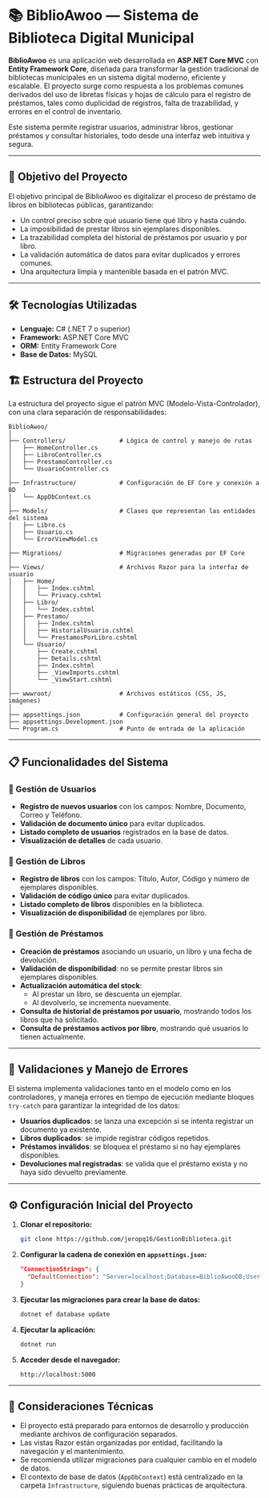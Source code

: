 # 📚 BiblioAwoo — Sistema de Biblioteca Digital Municipal

**BiblioAwoo** es una aplicación web desarrollada en **ASP.NET Core MVC** con **Entity Framework Core**, diseñada para transformar la gestión tradicional de bibliotecas municipales en un sistema digital moderno, eficiente y escalable. El proyecto surge como respuesta a los problemas comunes derivados del uso de libretas físicas y hojas de cálculo para el registro de préstamos, tales como duplicidad de registros, falta de trazabilidad, y errores en el control de inventario.

Este sistema permite registrar usuarios, administrar libros, gestionar préstamos y consultar historiales, todo desde una interfaz web intuitiva y segura.

---

## 🎯 Objetivo del Proyecto

El objetivo principal de BiblioAwoo es digitalizar el proceso de préstamo de libros en bibliotecas públicas, garantizando:

- Un control preciso sobre qué usuario tiene qué libro y hasta cuándo.
- La imposibilidad de prestar libros sin ejemplares disponibles.
- La trazabilidad completa del historial de préstamos por usuario y por libro.
- La validación automática de datos para evitar duplicados y errores comunes.
- Una arquitectura limpia y mantenible basada en el patrón MVC.

---

## 🛠️ Tecnologías Utilizadas

- **Lenguaje:** C# (.NET 7 o superior)
- **Framework:** ASP.NET Core MVC
- **ORM:** Entity Framework Core
- **Base de Datos:** MySQL

## 🏗️ Estructura del Proyecto

La estructura del proyecto sigue el patrón MVC (Modelo-Vista-Controlador), con una clara separación de responsabilidades:

```
BiblioAwoo/
│
├── Controllers/               # Lógica de control y manejo de rutas
│   ├── HomeController.cs
│   ├── LibroController.cs
│   ├── PrestamoController.cs
│   └── UsuarioController.cs
│
├── Infrastructure/            # Configuración de EF Core y conexión a BD
│   └── AppDbContext.cs
│
├── Models/                    # Clases que representan las entidades del sistema
│   ├── Libro.cs
│   ├── Usuario.cs
│   └── ErrorViewModel.cs
│
├── Migrations/                # Migraciones generadas por EF Core
│
├── Views/                     # Archivos Razor para la interfaz de usuario
│   ├── Home/
│   │   ├── Index.cshtml
│   │   └── Privacy.cshtml
│   ├── Libro/
│   │   └── Index.cshtml
│   ├── Prestamo/
│   │   ├── Index.cshtml
│   │   ├── HistorialUsuario.cshtml
│   │   └── PrestamosPorLibro.cshtml
│   └── Usuario/
│       ├── Create.cshtml
│       ├── Details.cshtml
│       ├── Index.cshtml
│       ├── _ViewImports.cshtml
│       └── _ViewStart.cshtml
│
├── wwwroot/                   # Archivos estáticos (CSS, JS, imágenes)
│
├── appsettings.json           # Configuración general del proyecto
├── appsettings.Development.json
└── Program.cs                 # Punto de entrada de la aplicación
```

---

## 📋 Funcionalidades del Sistema

### 👤 Gestión de Usuarios

- **Registro de nuevos usuarios** con los campos: Nombre, Documento, Correo y Teléfono.
- **Validación de documento único** para evitar duplicados.
- **Listado completo de usuarios** registrados en la base de datos.
- **Visualización de detalles** de cada usuario.

### 📘 Gestión de Libros

- **Registro de libros** con los campos: Título, Autor, Código y número de ejemplares disponibles.
- **Validación de código único** para evitar duplicados.
- **Listado completo de libros** disponibles en la biblioteca.
- **Visualización de disponibilidad** de ejemplares por libro.

### 🔄 Gestión de Préstamos

- **Creación de préstamos** asociando un usuario, un libro y una fecha de devolución.
- **Validación de disponibilidad**: no se permite prestar libros sin ejemplares disponibles.
- **Actualización automática del stock**:
  - Al prestar un libro, se descuenta un ejemplar.
  - Al devolverlo, se incrementa nuevamente.
- **Consulta de historial de préstamos por usuario**, mostrando todos los libros que ha solicitado.
- **Consulta de préstamos activos por libro**, mostrando qué usuarios lo tienen actualmente.

---

## 🧠 Validaciones y Manejo de Errores

El sistema implementa validaciones tanto en el modelo como en los controladores, y maneja errores en tiempo de ejecución mediante bloques `try-catch` para garantizar la integridad de los datos:

- **Usuarios duplicados**: se lanza una excepción si se intenta registrar un documento ya existente.
- **Libros duplicados**: se impide registrar códigos repetidos.
- **Préstamos inválidos**: se bloquea el préstamo si no hay ejemplares disponibles.
- **Devoluciones mal registradas**: se valida que el préstamo exista y no haya sido devuelto previamente.

---

## ⚙️ Configuración Inicial del Proyecto

1. **Clonar el repositorio:**
   ```bash
   git clone https://github.com/jeropq16/GestionBiblioteca.git
   ```

2. **Configurar la cadena de conexión en `appsettings.json`:**
   ```json
   "ConnectionStrings": {
     "DefaultConnection": "Server=localhost;Database=BiblioAwooDB;User=root;Password=Jeronimo11;"
   }
   ```

3. **Ejecutar las migraciones para crear la base de datos:**
   ```bash
   dotnet ef database update
   ```

4. **Ejecutar la aplicación:**
   ```bash
   dotnet run
   ```

5. **Acceder desde el navegador:**
   ```
   http://localhost:5000
   ```

---

## 📌 Consideraciones Técnicas

- El proyecto está preparado para entornos de desarrollo y producción mediante archivos de configuración separados.
- Las vistas Razor están organizadas por entidad, facilitando la navegación y el mantenimiento.
- Se recomienda utilizar migraciones para cualquier cambio en el modelo de datos.
- El contexto de base de datos (`AppDbContext`) está centralizado en la carpeta `Infrastructure`, siguiendo buenas prácticas de arquitectura.
